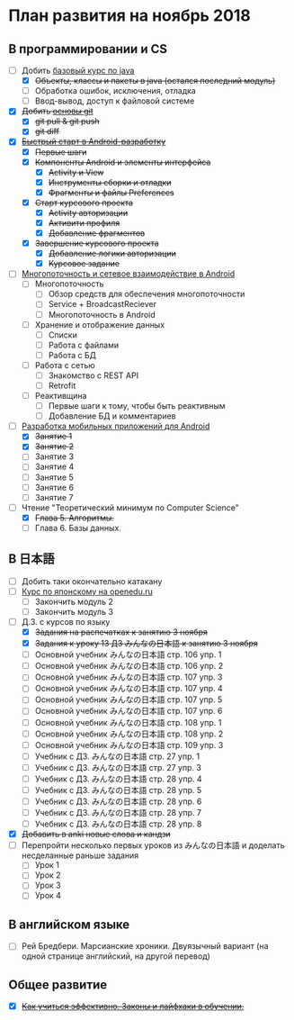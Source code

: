 # План развития на ноябрь 2018
## В программировании и CS
- [ ] Добить [базовый курс по java](https://stepik.org/course/187/syllabus)
    - [x] ~~Объекты, классы и пакеты в java (остался последний модуль)~~
    - [ ] Обработка ошибок, исключения, отладка
    - [ ] Ввод-вывод, доступ к файловой системе
- [x] ~~Добить [основы git](https://stepik.org/course/3145/syllabus)~~
    - [x] ~~git pull & git push~~
    - [x] ~~git diff~~
- [x] ~~[Быстрый старт в Android-разработку](https://www.coursera.org/learn/quick-start-to-android)~~
    - [x] ~~Первые шаги~~
    - [x] ~~Компоненты Android и элементы интерфейса~~
        - [x] ~~Activity и View~~
        - [x] ~~Инструменты сборки и отладки~~
        - [x] ~~Фрагменты и файлы Preferences~~
    - [x] ~~Старт курсового проекта~~
        - [x] ~~Activity авторизации~~
        - [x] ~~Активити профиля~~
        - [x] ~~Добавление фрагментов~~
    - [x] ~~Завершение курсового проекта~~
        - [x] ~~Добавление логики авторизации~~
        - [x] ~~Курсовое задание~~
- [ ] [Многопоточность и сетевое взаимодействие в Android](https://www.coursera.org/learn/android-multithreading-and-network#syllabus)
    - [ ] Многопоточность
        - [ ] Обзор средств для обеспечения многопоточности
        - [ ] Service + BroadcastReciever
        - [ ] Многопоточность в Android
    - [ ] Хранение и отображение данных
        - [ ] Списки
        - [ ] Работа с файлами
        - [ ] Работа с БД
    - [ ] Работа с сетью
        - [ ] Знакомство с REST API
        - [ ] Retrofit
    - [ ] Реактивщина
        - [ ] Первые шаги к тому, чтобы быть реактивным
        - [ ] Добавление БД и комментариев
- [ ] [Разработка мобильных приложений для Android](https://stepik.org/course/5703/syllabus)
    - [x] ~~Занятие 1~~
    - [x] ~~Занятие 2~~
    - [ ] Занятие 3
    - [ ] Занятие 4
    - [ ] Занятие 5
    - [ ] Занятие 6
    - [ ] Занятие 7
- [ ] Чтение "Теоретический минимум по Computer Science"
    - [x] ~~Глава 5. Алгоритмы.~~
    - [ ] Глава 6. Базы данных. 
## В 日本語
- [ ] Добить таки окончательно катакану
- [ ] [Курс по японскому на openedu.ru](https://courses.openedu.ru/courses/course-v1:spbu+JPLANG+fall_2018/info)
    - [ ] Закончить модуль 2
    - [ ] Закончить модуль 3
- [ ] Д.З. с курсов по языку
    - [x] ~~Задания на распечатках к занятию 3 ноября~~
    - [x] ~~Задания к уроку 13 ДЗ みんなの日本語 к занятию 3 ноября~~
    - [ ] Основной учебник みんなの日本語 стр. 106 упр. 1
    - [ ] Основной учебник みんなの日本語 стр. 106 упр. 2
    - [ ] Основной учебник みんなの日本語 стр. 107 упр. 3
    - [ ] Основной учебник みんなの日本語 стр. 107 упр. 4
    - [ ] Основной учебник みんなの日本語 стр. 107 упр. 5
    - [ ] Основной учебник みんなの日本語 стр. 107 упр. 6
    - [ ] Основной учебник みんなの日本語 стр. 108 упр. 1
    - [ ] Основной учебник みんなの日本語 стр. 108 упр. 2
    - [ ] Основной учебник みんなの日本語 стр. 109 упр. 3
    - [ ] Учебник с ДЗ. みんなの日本語 стр. 27 упр. 1
    - [ ] Учебник с ДЗ. みんなの日本語 стр. 27 упр. 3
    - [ ] Учебник с ДЗ. みんなの日本語 стр. 28 упр. 4
    - [ ] Учебник с ДЗ. みんなの日本語 стр. 28 упр. 5
    - [ ] Учебник с ДЗ. みんなの日本語 стр. 28 упр. 6
    - [ ] Учебник с ДЗ. みんなの日本語 стр. 28 упр. 7
    - [ ] Учебник с ДЗ. みんなの日本語 стр. 28 упр. 8
- [x] ~~Добавить в anki новые слова и кандзи~~
- [ ] Перепройти несколько первых уроков из みんなの日本語 и доделать несделанные раньше задания
    - [ ] Урок 1
    - [ ] Урок 2
    - [ ] Урок 3
    - [ ] Урок 4
## В английском языке
- [ ] Рей Бредбери. Марсианские хроники. Двуязычный вариант (на одной странице английский, на другой перевод)
## Общее развитие
- [x] ~~[Как учиться эффективно. Законы и лайфхаки в обучении.](https://stepik.org/course/31891/syllabus)~~
